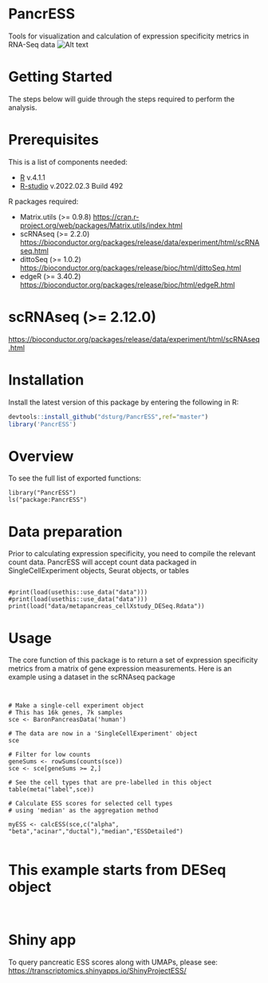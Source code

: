 # PancrESS

Tools for visualization and calculation of expression specificity metrics in RNA-Seq data
![Alt text](img/PancrESS_logo.png_?raw=true "PancrESS")
<!-- GETTING STARTED -->
# Getting Started

The steps below will guide through the steps required to perform the analysis.

# Prerequisites

This is a list of components needed:
* [R](https://www.r-project.org/) v.4.1.1
* [R-studio](https://www.rstudio.com/) v.2022.02.3 Build 492

R packages required:
* Matrix.utils (>= 0.9.8)
https://cran.r-project.org/web/packages/Matrix.utils/index.html
* scRNAseq (>= 2.2.0)
https://bioconductor.org/packages/release/data/experiment/html/scRNAseq.html
* dittoSeq (>= 1.0.2)
https://bioconductor.org/packages/release/bioc/html/dittoSeq.html
* edgeR (>= 3.40.2)
https://bioconductor.org/packages/release/bioc/html/edgeR.html
# scRNAseq (>= 2.12.0)
https://bioconductor.org/packages/release/data/experiment/html/scRNAseq.html

# Installation

Install the latest version of this package by entering the following in R:

```r
devtools::install_github("dsturg/PancrESS",ref="master")
library('PancrESS')
```

# Overview

To see the full list of exported functions:

```{r}
library("PancrESS")
ls("package:PancrESS")
```

# Data preparation

Prior to calculating expression specificity, you need to compile the relevant count data. PancrESS will accept count data packaged in SingleCellExperiment objects, Seurat objects, or tables

```{r}

#print(load(usethis::use_data("data")))
#print(load(usethis::use_data("data")))
print(load("data/metapancreas_cellXstudy_DESeq.Rdata"))
```

# Usage

The core function of this package is to return a set of expression specificity metrics from a matrix of gene expression measurements.
Here is an example using a dataset in the scRNAseq package

```{r}


# Make a single-cell experiment object
# This has 16k genes, 7k samples
sce <- BaronPancreasData('human')

# The data are now in a 'SingleCellExperiment' object
sce

# Filter for low counts
geneSums <- rowSums(counts(sce))
sce <- sce[geneSums >= 2,]

# See the cell types that are pre-labelled in this object
table(meta("label",sce))

# Calculate ESS scores for selected cell types
# using 'median' as the aggregation method

myESS <- calcESS(sce,c("alpha", "beta","acinar","ductal"),"median","ESSDetailed")


```

# This example starts from DESeq object
```{r}


```

# Shiny app

To query pancreatic ESS scores along with UMAPs, please see:
https://transcriptomics.shinyapps.io/ShinyProjectESS/

